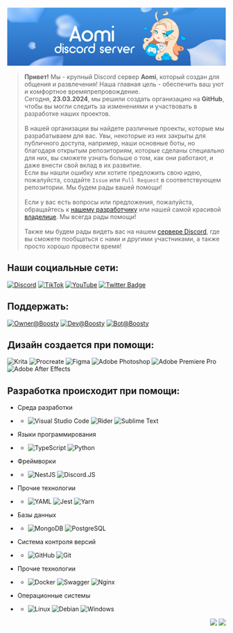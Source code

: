 ![Server Banner](https://raw.githubusercontent.com/Discord-Aomi/.github/master/assets/server-banner.png)

> **Привет!** Мы - крупный Discord сервер **Aomi**, который создан для общения и развлечения! Наша главная цель - обеспечить ваш уют и комфортное времяпрепровождение.</br>
Сегодня, **23.03.2024**, мы решили создать организацию на **GitHub**, чтобы вы могли следить за изменениями и участвовать в разработке наших проектов.</br></br>
В нашей организации вы найдете различные проекты, которые мы разрабатываем для вас. Увы, некоторые из них закрыты для публичного доступа, например, наши основные боты, но благодаря открытым репозиториям, которые сделаны специально для них, вы сможете узнать больше о том, как они работают, и даже внести свой вклад в их развитие.</br>
Если вы нашли ошибку или хотите предложить свою идею, пожалуйста, создайте `Issue` или `Pull Request` в соответствующем репозитории. Мы будем рады вашей помощи!</br></br>
Если у вас есть вопросы или предложения, пожалуйста, обращайтесь к [нашему разработчику](https://github.com/KataLoved) или нашей самой красивой [владелице](https://github.com/AgataTyan). Мы всегда рады помощи!</br></br>
Также мы будем рады видеть вас на нашем [сервере Discord](https://discord.gg/aomi), где вы сможете пообщаться с нами и другими участниками, а также просто хорошо провести время!

## Наши социальные сети:
[![Discord](https://img.shields.io/badge/Discord-%235865F2.svg?style=flat&logo=discord&logoColor=white)](https://discord.gg/aomi)
[![TikTok](https://img.shields.io/badge/TikTok-%23000000.svg?style=flat&logo=TikTok&logoColor=white)](https://tiktok.com/@discord_aomi)
[![YouTube](https://img.shields.io/badge/YouTube-%23FF0000.svg?style=flat&logo=YouTube&logoColor=white)](https://www.youtube.com/@NastyaLuw)
[![Twitter Badge](https://img.shields.io/badge/-@Zaykakisu-1ca0f1?style=flat&labelColor=1ca0f1&logo=X&logoColor=white&link=https://twitter.com/Zaykakisu)](https://twitter.com/Zaykakisu)

## Поддержать:
[![Owner@Boosty](https://img.shields.io/badge/Owner@Boosty-%23F24E1E.svg?style=flat&logo=Boosty&logoColor=white)](https://boosty.to/@aomibot)
[![Dev@Boosty](https://img.shields.io/badge/Dev@Boosty-%23F24E1E.svg?style=flat&logo=Boosty&logoColor=white)](https://boosty.to/@nastyalove)
[![Bot@Boosty](https://img.shields.io/badge/Bot@Boosty-%23F24E1E.svg?style=flat&logo=Boosty&logoColor=white)](https://boosty.to/@aomi)

## Дизайн создается при помощи:
![Krita](https://img.shields.io/badge/Krita-c947b4.svg?style=flat&logo=Krita&logoColor=white)
![Procreate](https://img.shields.io/badge/ProCreate-c947b4.svg?style=flat&logo=Procreate&logoColor=white)
![Figma](https://img.shields.io/badge/figma-%23F24E1E.svg?style=flat&logo=figma&logoColor=white)
![Adobe Photoshop](https://img.shields.io/badge/adobe%20photoshop-%2331A8FF.svg?style=flat&logo=adobe%20photoshop&logoColor=white)
![Adobe Premiere Pro](https://img.shields.io/badge/Adobe%20Premiere%20Pro-9999FF.svg?style=flat&logo=Adobe%20Premiere%20Pro&logoColor=white)
![Adobe After Effects](https://img.shields.io/badge/Adobe%20After%20Effects-9999FF.svg?style=flat&logo=Adobe%20After%20Effects&logoColor=white)

## Разработка происходит при помощи:
- Среда разработки
- - ![Visual Studio Code](https://img.shields.io/badge/Visual%20Studio%20Code-0078d7.svg?style=flat&logo=visual-studio-code&logoColor=white)
![Rider](https://img.shields.io/badge/Rider-000000.svg?style=flat&logo=Rider&logoColor=white&color=black&labelColor=crimson)
![Sublime Text](https://img.shields.io/badge/sublime_text-%23575757.svg?style=flat&logo=sublime-text&logoColor=important)

- Языки программирования
- - ![TypeScript](https://img.shields.io/badge/typescript-%23007ACC.svg?style=flat&logo=typescript&logoColor=white)
![Python](https://img.shields.io/badge/python-3670A0?style=flat&logo=python&logoColor=ffdd54)

- Фреймворки
- - ![NestJS](https://img.shields.io/badge/nestjs-%23E0234E.svg?style=flat&logo=nestjs&logoColor=white)
![Discord.JS](https://img.shields.io/badge/discord.js-%232C2F33.svg?style=flat&logo=discord&logoColor=white)

- Прочие технологии
- - ![YAML](https://img.shields.io/badge/yaml-%23ffffff.svg?style=flat&logo=yaml&logoColor=151515)
![Jest](https://img.shields.io/badge/-jest-%23C21325?style=flat&logo=jest&logoColor=white)
![Yarn](https://img.shields.io/badge/yarn-%232C8EBB.svg?style=flat&logo=yarn&logoColor=white)

- Базы данных
- - ![MongoDB](https://img.shields.io/badge/MongoDB-23239120?style=flat&logo=MongoDB&logoColor=white)
![PostgreSQL](https://img.shields.io/badge/PostgreSQL-336791?style=flat&logo=postgresql&logoColor=white)

- Система контроля версий
- - ![GitHub](https://img.shields.io/badge/github-%23121011.svg?style=flat&logo=github&logoColor=white)
![Git](https://img.shields.io/badge/git-%23F05033.svg?style=flat&logo=git&logoColor=white)

- Прочие технологии
- - ![Docker](https://img.shields.io/badge/docker-%230db7ed.svg?style=flat&logo=docker&logoColor=white)
![Swagger](https://img.shields.io/badge/-Swagger-%23Clojure?style=flat&logo=swagger&logoColor=white)
![Nginx](https://img.shields.io/badge/nginx-%23009639.svg?style=flat&logo=nginx&logoColor=white)

- Операционные системы
- - ![Linux](https://img.shields.io/badge/Linux-FCC624?style=flat&logo=linux&logoColor=black)
![Debian](https://img.shields.io/badge/Debian-D70A53?style=flat&logo=debian&logoColor=white)
![Windows](https://img.shields.io/badge/Windows-0078D6?style=flat&logo=windows&logoColor=white)

<p align="right">
	<img src="https://komarev.com/ghpvc/?username=Discord-Aomi&style=plastic&label=Views"/>
	<img src="https://badges.pufler.dev/visits/Discord-Aomi/Discord-Aomi?color=black&logo=github"/>
</p>
